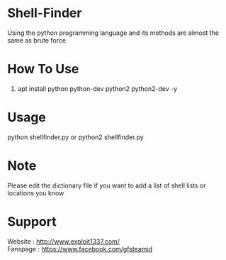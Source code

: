 # Shell-Finder
Using the python programming language and its methods are almost the same as brute force

# How To Use
1) apt install python python-dev python2 python2-dev -y

# Usage
python shellfinder.py or python2 shellfinder.py

# Note
Please edit the dictionary file if you want to add a list of shell lists or locations you know

# Support
Website : http://www.exploit1337.com/ <br>
Fanspage : https://www.facebook.com/gfsteamid
